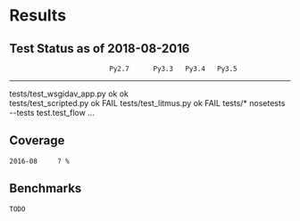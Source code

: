 
# Results

## Test Status as of 2018-08-2016

                             Py2.7    	Py3.3 	Py3.4 	Py3.5
--------------------------------------------------------------------------------
tests/test_wsgidav_app.py    ok  						ok  
tests/test_scripted.py       ok                         FAIL 
tests/test_litmus.py         ok                         FAIL
tests/*
nosetests --tests test.test_flow
...


## Coverage
	2016-08		? %

## Benchmarks
	TODO
